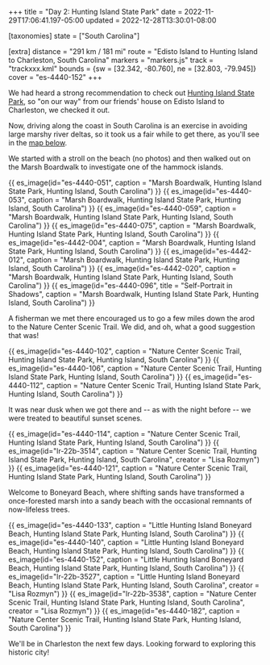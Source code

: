 +++
title = "Day 2: Hunting Island State Park"
date = 2022-11-29T17:06:41.197-05:00
updated = 2022-12-28T13:30:01-08:00

[taxonomies]
state = ["South Carolina"]

[extra]
distance = "291 km / 181 mi"
route = "Edisto Island to Hunting Island to Charleston, South Carolina"
markers = "markers.js"
track = "trackxxx.kml"
bounds = {sw = [32.342, -80.760], ne = [32.803, -79.945]}
cover = "es-4440-152"
+++

We had heard a strong recommendation to check out [Hunting Island State Park](https://southcarolinaparks.com/hunting-island), so "on our way" from our friends' house on Edisto Island to Charleston, we checked it out.

<!-- more -->

Now, driving along the coast in South Carolina is an exercise in avoiding large marshy river deltas, so it took us a fair while to get there, as you'll see in the <a href="#map">map below</a>.

We started with a stroll on the beach (no photos) and then walked out on the Marsh Boardwalk to investigate one of the hammock islands.

{{ es_image(id="es-4440-051", caption = "Marsh Boardwalk, Hunting Island State Park, Hunting Island, South Carolina") }}
{{ es_image(id="es-4440-053", caption = "Marsh Boardwalk, Hunting Island State Park, Hunting Island, South Carolina") }}
{{ es_image(id="es-4440-059", caption = "Marsh Boardwalk, Hunting Island State Park, Hunting Island, South Carolina") }}
{{ es_image(id="es-4440-075", caption = "Marsh Boardwalk, Hunting Island State Park, Hunting Island, South Carolina") }}
{{ es_image(id="es-4442-004", caption = "Marsh Boardwalk, Hunting Island State Park, Hunting Island, South Carolina") }}
{{ es_image(id="es-4442-012", caption = "Marsh Boardwalk, Hunting Island State Park, Hunting Island, South Carolina") }}
{{ es_image(id="es-4442-020", caption = "Marsh Boardwalk, Hunting Island State Park, Hunting Island, South Carolina") }}
{{ es_image(id="es-4440-096", title = "Self-Portrait in Shadows", caption = "Marsh Boardwalk, Hunting Island State Park, Hunting Island, South Carolina") }}

A fisherman we met there encouraged us to go a few miles down the arod to the Nature Center Scenic Trail. We did, and oh, what a good suggestion that was!

{{ es_image(id="es-4440-102", caption = "Nature Center Scenic Trail, Hunting Island State Park, Hunting Island, South Carolina") }}
{{ es_image(id="es-4440-106", caption = "Nature Center Scenic Trail, Hunting Island State Park, Hunting Island, South Carolina") }}
{{ es_image(id="es-4440-112", caption = "Nature Center Scenic Trail, Hunting Island State Park, Hunting Island, South Carolina") }}

It was near dusk when we got there and -- as with the night before -- we were treated to beautiful sunset scenes.

{{ es_image(id="es-4440-114", caption = "Nature Center Scenic Trail, Hunting Island State Park, Hunting Island, South Carolina") }}
{{ es_image(id="lr-22b-3514", caption = "Nature Center Scenic Trail, Hunting Island State Park, Hunting Island, South Carolina", creator = "Lisa Rozmyn") }}
{{ es_image(id="es-4440-121", caption = "Nature Center Scenic Trail, Hunting Island State Park, Hunting Island, South Carolina") }}

Welcome to Boneyard Beach, where shifting sands have transformed a once-forested marsh into a sandy beach with the occasional remnants of now-lifeless trees.

{{ es_image(id="es-4440-133", caption = "Little Hunting Island Boneyard Beach, Hunting Island State Park, Hunting Island, South Carolina") }}
{{ es_image(id="es-4440-140", caption = "Little Hunting Island Boneyard Beach, Hunting Island State Park, Hunting Island, South Carolina") }}
{{ es_image(id="es-4440-152", caption = "Little Hunting Island Boneyard Beach, Hunting Island State Park, Hunting Island, South Carolina") }}
{{ es_image(id="lr-22b-3527", caption = "Little Hunting Island Boneyard Beach, Hunting Island State Park, Hunting Island, South Carolina", creator = "Lisa Rozmyn") }}
{{ es_image(id="lr-22b-3538", caption = "Nature Center Scenic Trail, Hunting Island State Park, Hunting Island, South Carolina", creator = "Lisa Rozmyn") }}
{{ es_image(id="es-4440-182", caption = "Nature Center Scenic Trail, Hunting Island State Park, Hunting Island, South Carolina") }}

We'll be in Charleston the next few days. Looking forward to exploring this historic city!
